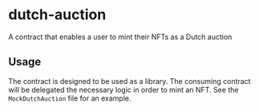 # dutch-auction
A contract that enables a user to mint their NFTs as a Dutch auction

## Usage

The contract is designed to be used as a library. The consuming contract will be delegated the necessary logic in order to mint an NFT. See the `MockDutchAuction` file for an example.